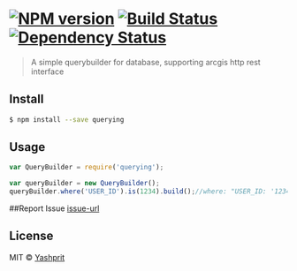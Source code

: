 #  [![NPM version][npm-image]][npm-url] [![Build Status][travis-image]][travis-url] [![Dependency Status][daviddm-url]][daviddm-image]

> A simple querybuilder for database, supporting arcgis http rest interface


## Install

```sh
$ npm install --save querying
```


## Usage

```js
var QueryBuilder = require('querying');

var queryBuilder = new QueryBuilder();
queryBuilder.where('USER_ID').is(1234).build();//where: "USER_ID: '1234'"} 
```

##Report Issue 
[issue-url]


## License

MIT © [Yashprit](https://yashprit.github.io)

[issue-url]: https://github.com/yashprit/querying/issues
[npm-url]: https://npmjs.org/package/querying
[npm-image]: https://badge.fury.io/js/querying.svg
[travis-url]: https://travis-ci.org/yashprit/querying
[travis-image]: https://travis-ci.org/yashprit/querying.svg?branch=master
[daviddm-url]: https://david-dm.org/yashprit/querying.svg?theme=shields.io
[daviddm-image]: https://david-dm.org/yashprit/querying
